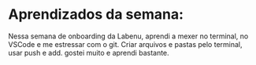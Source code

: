 # Aprendizados da semana: 

Nessa semana de onboarding da Labenu, aprendi a mexer no terminal, 
no VSCode e me estressar com o git. 
 Criar arquivos e pastas pelo terminal, usar push e add. 
 gostei muito e aprendi bastante.
